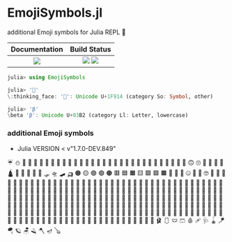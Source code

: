 # EmojiSymbols.jl

additional Emoji symbols for Julia REPL 🤔

|  **Documentation**                        |  **Build Status**                                                  |
|:-----------------------------------------:|:------------------------------------------------------------------:|
|  [![][docs-latest-img]][docs-latest-url]  |  [![][actions-img]][actions-url]  [![][codecov-img]][codecov-url]  |


```julia
julia> using EmojiSymbols

julia> '🤔'
\:thinking_face: '🤔': Unicode U+1F914 (category So: Symbol, other)

julia> 'β'
\beta 'β': Unicode U+03B2 (category Ll: Letter, lowercase)
```


### additional Emoji symbols
* Julia VERSION < v"1.7.0-DEV.849"

<span title="&#92;:umbrella_with_rain_drops:">☔</span>
<span title="&#92;:snowman_without_snow:">⛄</span>
<span title="&#92;:hotdog:">🌭</span>
<span title="&#92;:taco:">🌮</span>
<span title="&#92;:burrito:">🌯</span>
<span title="&#92;:fried_egg:">🍳</span>
<span title="&#92;:champagne:">🍾</span>
<span title="&#92;:popcorn:">🍿</span>
<span title="&#92;:sports_medal:">🏅</span>
<span title="&#92;:cricket_bat_and_ball:">🏏</span>
<span title="&#92;:volleyball:">🏐</span>
<span title="&#92;:field_hockey_stick_and_ball:">🏑</span>
<span title="&#92;:ice_hockey_stick_and_puck:">🏒</span>
<span title="&#92;:table_tennis_paddle_and_ball:">🏓</span>
<span title="&#92;:waving_black_flag:">🏴</span>
<span title="&#92;:badminton_racquet_and_shuttlecock:">🏸</span>
<span title="&#92;:bow_and_arrow:">🏹</span>
<span title="&#92;:amphora:">🏺</span>
<span title="&#92;:satellite_antenna:">📡</span>
<span title="&#92;:camera_with_flash:">📸</span>
<span title="&#92;:prayer_beads:">📿</span>
<span title="&#92;:kaaba:">🕋</span>
<span title="&#92;:mosque:">🕌</span>
<span title="&#92;:synagogue:">🕍</span>
<span title="&#92;:menorah_with_nine_branches:">🕎</span>
<span title="&#92;:man_dancing:">🕺</span>
<span title="&#92;:middle_finger:">🖕</span>
<span title="&#92;:spock-hand:">🖖</span>
<span title="&#92;:black_heart:">🖤</span>
<span title="&#92;:slightly_frowning_face:">🙁</span>
<span title="&#92;:slightly_smiling_face:">🙂</span>
<span title="&#92;:upside_down_face:">🙃</span>
<span title="&#92;:face_with_rolling_eyes:">🙄</span>
<span title="&#92;:sleeping_accommodation:">🛌</span>
<span title="&#92;:place_of_worship:">🛐</span>
<span title="&#92;:octagonal_sign:">🛑</span>
<span title="&#92;:shopping_trolley:">🛒</span>
<span title="&#92;:hindu_temple:">🛕</span>
<span title="&#92;:airplane_departure:">🛫</span>
<span title="&#92;:airplane_arriving:">🛬</span>
<span title="&#92;:scooter:">🛴</span>
<span title="&#92;:motor_scooter:">🛵</span>
<span title="&#92;:canoe:">🛶</span>
<span title="&#92;:sled:">🛷</span>
<span title="&#92;:flying_saucer:">🛸</span>
<span title="&#92;:skateboard:">🛹</span>
<span title="&#92;:auto_rickshaw:">🛺</span>
<span title="&#92;:large_orange_circle:">🟠</span>
<span title="&#92;:large_yellow_circle:">🟡</span>
<span title="&#92;:large_green_circle:">🟢</span>
<span title="&#92;:large_purple_circle:">🟣</span>
<span title="&#92;:large_brown_circle:">🟤</span>
<span title="&#92;:large_red_square:">🟥</span>
<span title="&#92;:large_blue_square:">🟦</span>
<span title="&#92;:large_orange_square:">🟧</span>
<span title="&#92;:large_yellow_square:">🟨</span>
<span title="&#92;:large_green_square:">🟩</span>
<span title="&#92;:large_purple_square:">🟪</span>
<span title="&#92;:large_brown_square:">🟫</span>
<span title="&#92;:white_heart:">🤍</span>
<span title="&#92;:brown_heart:">🤎</span>
<span title="&#92;:pinching_hand:">🤏</span>
<span title="&#92;:zipper_mouth_face:">🤐</span>
<span title="&#92;:money_mouth_face:">🤑</span>
<span title="&#92;:face_with_thermometer:">🤒</span>
<span title="&#92;:nerd_face:">🤓</span>
<span title="&#92;:thinking_face:">🤔</span>
<span title="&#92;:face_with_head_bandage:">🤕</span>
<span title="&#92;:robot_face:">🤖</span>
<span title="&#92;:hugging_face:">🤗</span>
<span title="&#92;:the_horns:">🤘</span>
<span title="&#92;:call_me_hand:">🤙</span>
<span title="&#92;:raised_back_of_hand:">🤚</span>
<span title="&#92;:left-facing_fist:">🤛</span>
<span title="&#92;:right-facing_fist:">🤜</span>
<span title="&#92;:handshake:">🤝</span>
<span title="&#92;:crossed_fingers:">🤞</span>
<span title="&#92;:i_love_you_hand_sign:">🤟</span>
<span title="&#92;:face_with_cowboy_hat:">🤠</span>
<span title="&#92;:clown_face:">🤡</span>
<span title="&#92;:nauseated_face:">🤢</span>
<span title="&#92;:rolling_on_the_floor_laughing:">🤣</span>
<span title="&#92;:drooling_face:">🤤</span>
<span title="&#92;:lying_face:">🤥</span>
<span title="&#92;:face_palm:">🤦</span>
<span title="&#92;:sneezing_face:">🤧</span>
<span title="&#92;:face_with_raised_eyebrow:">🤨</span>
<span title="&#92;:star-struck:">🤩</span>
<span title="&#92;:zany_face:">🤪</span>
<span title="&#92;:shushing_face:">🤫</span>
<span title="&#92;:face_with_symbols_on_mouth:">🤬</span>
<span title="&#92;:face_with_hand_over_mouth:">🤭</span>
<span title="&#92;:face_vomiting:">🤮</span>
<span title="&#92;:exploding_head:">🤯</span>
<span title="&#92;:pregnant_woman:">🤰</span>
<span title="&#92;:breast-feeding:">🤱</span>
<span title="&#92;:palms_up_together:">🤲</span>
<span title="&#92;:selfie:">🤳</span>
<span title="&#92;:prince:">🤴</span>
<span title="&#92;:man_in_tuxedo:">🤵</span>
<span title="&#92;:mrs_claus:">🤶</span>
<span title="&#92;:shrug:">🤷</span>
<span title="&#92;:person_doing_cartwheel:">🤸</span>
<span title="&#92;:juggling:">🤹</span>
<span title="&#92;:fencer:">🤺</span>
<span title="&#92;:wrestlers:">🤼</span>
<span title="&#92;:water_polo:">🤽</span>
<span title="&#92;:handball:">🤾</span>
<span title="&#92;:diving_mask:">🤿</span>
<span title="&#92;:wilted_flower:">🥀</span>
<span title="&#92;:drum_with_drumsticks:">🥁</span>
<span title="&#92;:clinking_glasses:">🥂</span>
<span title="&#92;:tumbler_glass:">🥃</span>
<span title="&#92;:spoon:">🥄</span>
<span title="&#92;:goal_net:">🥅</span>
<span title="&#92;:first_place_medal:">🥇</span>
<span title="&#92;:second_place_medal:">🥈</span>
<span title="&#92;:third_place_medal:">🥉</span>
<span title="&#92;:boxing_glove:">🥊</span>
<span title="&#92;:martial_arts_uniform:">🥋</span>
<span title="&#92;:curling_stone:">🥌</span>
<span title="&#92;:lacrosse:">🥍</span>
<span title="&#92;:softball:">🥎</span>
<span title="&#92;:flying_disc:">🥏</span>
<span title="&#92;:croissant:">🥐</span>
<span title="&#92;:avocado:">🥑</span>
<span title="&#92;:cucumber:">🥒</span>
<span title="&#92;:bacon:">🥓</span>
<span title="&#92;:potato:">🥔</span>
<span title="&#92;:carrot:">🥕</span>
<span title="&#92;:baguette_bread:">🥖</span>
<span title="&#92;:green_salad:">🥗</span>
<span title="&#92;:shallow_pan_of_food:">🥘</span>
<span title="&#92;:stuffed_flatbread:">🥙</span>
<span title="&#92;:egg:">🥚</span>
<span title="&#92;:glass_of_milk:">🥛</span>
<span title="&#92;:peanuts:">🥜</span>
<span title="&#92;:kiwifruit:">🥝</span>
<span title="&#92;:pancakes:">🥞</span>
<span title="&#92;:dumpling:">🥟</span>
<span title="&#92;:fortune_cookie:">🥠</span>
<span title="&#92;:takeout_box:">🥡</span>
<span title="&#92;:chopsticks:">🥢</span>
<span title="&#92;:bowl_with_spoon:">🥣</span>
<span title="&#92;:cup_with_straw:">🥤</span>
<span title="&#92;:coconut:">🥥</span>
<span title="&#92;:broccoli:">🥦</span>
<span title="&#92;:pie:">🥧</span>
<span title="&#92;:pretzel:">🥨</span>
<span title="&#92;:cut_of_meat:">🥩</span>
<span title="&#92;:sandwich:">🥪</span>
<span title="&#92;:canned_food:">🥫</span>
<span title="&#92;:leafy_green:">🥬</span>
<span title="&#92;:mango:">🥭</span>
<span title="&#92;:moon_cake:">🥮</span>
<span title="&#92;:bagel:">🥯</span>
<span title="&#92;:smiling_face_with_3_hearts:">🥰</span>
<span title="&#92;:yawning_face:">🥱</span>
<span title="&#92;:partying_face:">🥳</span>
<span title="&#92;:woozy_face:">🥴</span>
<span title="&#92;:hot_face:">🥵</span>
<span title="&#92;:cold_face:">🥶</span>
<span title="&#92;:pleading_face:">🥺</span>
<span title="&#92;:sari:">🥻</span>
<span title="&#92;:lab_coat:">🥼</span>
<span title="&#92;:goggles:">🥽</span>
<span title="&#92;:hiking_boot:">🥾</span>
<span title="&#92;:womans_flat_shoe:">🥿</span>
<span title="&#92;:crab:">🦀</span>
<span title="&#92;:lion_face:">🦁</span>
<span title="&#92;:scorpion:">🦂</span>
<span title="&#92;:turkey:">🦃</span>
<span title="&#92;:unicorn_face:">🦄</span>
<span title="&#92;:eagle:">🦅</span>
<span title="&#92;:duck:">🦆</span>
<span title="&#92;:bat:">🦇</span>
<span title="&#92;:shark:">🦈</span>
<span title="&#92;:owl:">🦉</span>
<span title="&#92;:fox_face:">🦊</span>
<span title="&#92;:butterfly:">🦋</span>
<span title="&#92;:deer:">🦌</span>
<span title="&#92;:gorilla:">🦍</span>
<span title="&#92;:lizard:">🦎</span>
<span title="&#92;:rhinoceros:">🦏</span>
<span title="&#92;:shrimp:">🦐</span>
<span title="&#92;:squid:">🦑</span>
<span title="&#92;:giraffe_face:">🦒</span>
<span title="&#92;:zebra_face:">🦓</span>
<span title="&#92;:hedgehog:">🦔</span>
<span title="&#92;:sauropod:">🦕</span>
<span title="&#92;:t-rex:">🦖</span>
<span title="&#92;:cricket:">🦗</span>
<span title="&#92;:kangaroo:">🦘</span>
<span title="&#92;:llama:">🦙</span>
<span title="&#92;:peacock:">🦚</span>
<span title="&#92;:hippopotamus:">🦛</span>
<span title="&#92;:parrot:">🦜</span>
<span title="&#92;:raccoon:">🦝</span>
<span title="&#92;:lobster:">🦞</span>
<span title="&#92;:mosquito:">🦟</span>
<span title="&#92;:microbe:">🦠</span>
<span title="&#92;:badger:">🦡</span>
<span title="&#92;:swan:">🦢</span>
<span title="&#92;:sloth:">🦥</span>
<span title="&#92;:otter:">🦦</span>
<span title="&#92;:orangutan:">🦧</span>
<span title="&#92;:skunk:">🦨</span>
<span title="&#92;:flamingo:">🦩</span>
<span title="&#92;:oyster:">🦪</span>
<span title="&#92;:guide_dog:">🦮</span>
<span title="&#92;:probing_cane:">🦯</span>
<span title="&#92;:bone:">🦴</span>
<span title="&#92;:leg:">🦵</span>
<span title="&#92;:foot:">🦶</span>
<span title="&#92;:tooth:">🦷</span>
<span title="&#92;:superhero:">🦸</span>
<span title="&#92;:supervillain:">🦹</span>
<span title="&#92;:safety_vest:">🦺</span>
<span title="&#92;:ear_with_hearing_aid:">🦻</span>
<span title="&#92;:motorized_wheelchair:">🦼</span>
<span title="&#92;:manual_wheelchair:">🦽</span>
<span title="&#92;:mechanical_arm:">🦾</span>
<span title="&#92;:mechanical_leg:">🦿</span>
<span title="&#92;:cheese_wedge:">🧀</span>
<span title="&#92;:cupcake:">🧁</span>
<span title="&#92;:salt:">🧂</span>
<span title="&#92;:beverage_box:">🧃</span>
<span title="&#92;:garlic:">🧄</span>
<span title="&#92;:onion:">🧅</span>
<span title="&#92;:falafel:">🧆</span>
<span title="&#92;:waffle:">🧇</span>
<span title="&#92;:butter:">🧈</span>
<span title="&#92;:mate_drink:">🧉</span>
<span title="&#92;:ice_cube:">🧊</span>
<span title="&#92;:standing_person:">🧍</span>
<span title="&#92;:kneeling_person:">🧎</span>
<span title="&#92;:deaf_person:">🧏</span>
<span title="&#92;:face_with_monocle:">🧐</span>
<span title="&#92;:adult:">🧑</span>
<span title="&#92;:child:">🧒</span>
<span title="&#92;:older_adult:">🧓</span>
<span title="&#92;:bearded_person:">🧔</span>
<span title="&#92;:person_with_headscarf:">🧕</span>
<span title="&#92;:person_in_steamy_room:">🧖</span>
<span title="&#92;:person_climbing:">🧗</span>
<span title="&#92;:person_in_lotus_position:">🧘</span>
<span title="&#92;:mage:">🧙</span>
<span title="&#92;:fairy:">🧚</span>
<span title="&#92;:vampire:">🧛</span>
<span title="&#92;:merperson:">🧜</span>
<span title="&#92;:elf:">🧝</span>
<span title="&#92;:genie:">🧞</span>
<span title="&#92;:zombie:">🧟</span>
<span title="&#92;:brain:">🧠</span>
<span title="&#92;:orange_heart:">🧡</span>
<span title="&#92;:billed_cap:">🧢</span>
<span title="&#92;:scarf:">🧣</span>
<span title="&#92;:gloves:">🧤</span>
<span title="&#92;:coat:">🧥</span>
<span title="&#92;:socks:">🧦</span>
<span title="&#92;:red_envelope:">🧧</span>
<span title="&#92;:firecracker:">🧨</span>
<span title="&#92;:jigsaw:">🧩</span>
<span title="&#92;:test_tube:">🧪</span>
<span title="&#92;:petri_dish:">🧫</span>
<span title="&#92;:dna:">🧬</span>
<span title="&#92;:compass:">🧭</span>
<span title="&#92;:abacus:">🧮</span>
<span title="&#92;:fire_extinguisher:">🧯</span>
<span title="&#92;:toolbox:">🧰</span>
<span title="&#92;:bricks:">🧱</span>
<span title="&#92;:magnet:">🧲</span>
<span title="&#92;:luggage:">🧳</span>
<span title="&#92;:lotion_bottle:">🧴</span>
<span title="&#92;:thread:">🧵</span>
<span title="&#92;:yarn:">🧶</span>
<span title="&#92;:safety_pin:">🧷</span>
<span title="&#92;:teddy_bear:">🧸</span>
<span title="&#92;:broom:">🧹</span>
<span title="&#92;:basket:">🧺</span>
<span title="&#92;:roll_of_paper:">🧻</span>
<span title="&#92;:soap:">🧼</span>
<span title="&#92;:sponge:">🧽</span>
<span title="&#92;:receipt:">🧾</span>
<span title="&#92;:nazar_amulet:">🧿</span>
<span title="&#92;:ballet_shoes:">🩰</span>
<span title="&#92;:one-piece_swimsuit:">🩱</span>
<span title="&#92;:briefs:">🩲</span>
<span title="&#92;:shorts:">🩳</span>
<span title="&#92;:drop_of_blood:">🩸</span>
<span title="&#92;:adhesive_bandage:">🩹</span>
<span title="&#92;:stethoscope:">🩺</span>
<span title="&#92;:yo-yo:">🪀</span>
<span title="&#92;:kite:">🪁</span>
<span title="&#92;:parachute:">🪂</span>
<span title="&#92;:ringed_planet:">🪐</span>
<span title="&#92;:chair:">🪑</span>
<span title="&#92;:razor:">🪒</span>
<span title="&#92;:axe:">🪓</span>
<span title="&#92;:diya_lamp:">🪔</span>
<span title="&#92;:banjo:">🪕</span>


[docs-latest-img]: https://img.shields.io/badge/docs-latest-blue.svg
[docs-latest-url]: https://wookay.github.io/docs/EmojiSymbols.jl/

[actions-img]: https://github.com/wookay/EmojiSymbols.jl/workflows/CI/badge.svg
[actions-url]: https://github.com/wookay/EmojiSymbols.jl/actions

[codecov-img]: https://codecov.io/gh/wookay/EmojiSymbols.jl/branch/master/graph/badge.svg
[codecov-url]: https://codecov.io/gh/wookay/EmojiSymbols.jl/branch/master

